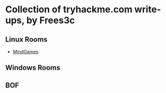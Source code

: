 # Collection of tryhackme.com write-ups, by Frees3c

## Linux Rooms

* [MindGames](Mindgames/)

## Windows Rooms

## BOF
